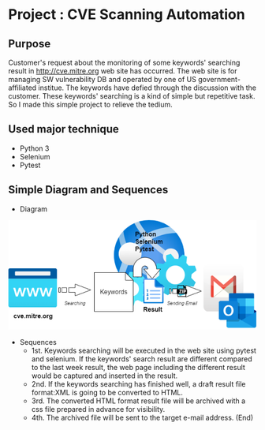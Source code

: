 # Project : CVE Scanning Automation
## Purpose
Customer's request about the monitoring of some keywords' searching result in http://cve.mitre.org web site has occurred.
The web site is for managing SW vulnerability DB and operated by one of US government-affiliated institue.
The keywords have defied through the discussion with the customer. These keywords' searching is a kind of simple but repetitive task.
So I made this simple project to relieve the tedium.

## Used major technique
- Python 3
- Selenium
- Pytest

## Simple Diagram and Sequences
- Diagram

<p align="center">
    <img src='./images/cve_scan_auto_diagram.png'>
    <br>
    
</p>

- Sequences
  - 1st. Keywords searching will be executed in the web site using pytest and selenium. If the keywords' search result are different compared to the last week result, the web page including the different result would be captured and inserted in the result.
  - 2nd. If the keywords searching has finished well, a draft result file format:XML is going to be converted to HTML.
  - 3rd. The converted HTML format result file will be archived with a css file prepared in advance for visibility.
  - 4th. The archived file will be sent to the target e-mail address. (End)

